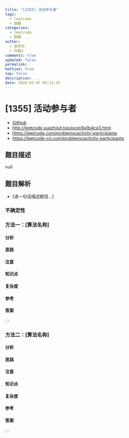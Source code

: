 ```yaml
---
title: "[1355] 活动参与者"
tags:
  - leetcode
  - 题解
categories:
  - leetcode
  - 题解
author:
  - 张学志
  - 作者2
comments: true
updated: false
permalink:
mathjax: true
top: false
description: ...
date: 2020-03-07 00:22:35
---
```



# [1355] 活动参与者
* [GitHub](https://github.com/algoboy101/LeetCodeCrowdsource/tree/master/_posts/QA/%5B1355%5D%20%E6%B4%BB%E5%8A%A8%E5%8F%82%E4%B8%8E%E8%80%85.md)
* http://leetcode.xuezhisd.top/post/6a1b4ce3.html
* https://leetcode.com/problems/activity-participants
* https://leetcode-cn.com/problems/activity-participants


## 题目描述

null


## 题目解析
* [请一句话描述题目...]

### 不确定性


### 方法一：[算法名称]

#### 分析

#### 思路

#### 注意

#### 知识点

#### 复杂度

#### 参考

#### 答案

```cpp
//
```


### 方法二：[算法名称]

#### 分析

#### 思路

#### 注意

#### 知识点

#### 复杂度

#### 参考

#### 答案

```cpp
//
```


